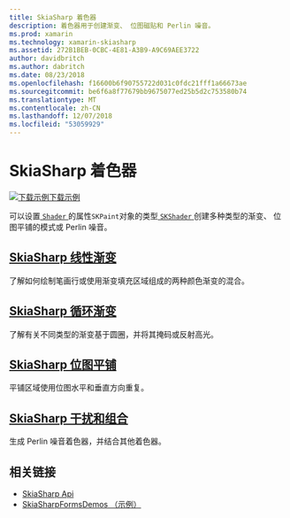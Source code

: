 ```yaml
---
title: SkiaSharp 着色器
description: 着色器用于创建渐变、 位图磁贴和 Perlin 噪音。
ms.prod: xamarin
ms.technology: xamarin-skiasharp
ms.assetid: 272B1BEB-0CBC-4E81-A3B9-A9C69AEE3722
author: davidbritch
ms.author: dabritch
ms.date: 08/23/2018
ms.openlocfilehash: f16600b6f90755722d031c0fdc21fff1a66673ae
ms.sourcegitcommit: be6f6a8f77679bb9675077ed25b5d2c753580b74
ms.translationtype: MT
ms.contentlocale: zh-CN
ms.lasthandoff: 12/07/2018
ms.locfileid: "53059929"
---
```

# <a name="skiasharp-shaders"></a>SkiaSharp 着色器

[![下载示例](~/media/shared/download.png)下载示例](https://developer.xamarin.com/samples/xamarin-forms/SkiaSharpForms/Demos/)

可以设置[ `Shader` ](xref:SkiaSharp.SKPaint.Shader)的属性`SKPaint`对象的类型[ `SKShader` ](xref:SkiaSharp.SKShader)创建多种类型的渐变、 位图平铺的模式或 Perlin 噪音。

## <a name="the-skiasharp-linear-gradientlinear-gradientmd"></a>[SkiaSharp 线性渐变](linear-gradient.md)

了解如何绘制笔画行或使用渐变填充区域组成的两种颜色渐变的混合。

## <a name="skiasharp-circular-gradientscircular-gradientsmd"></a>[SkiaSharp 循环渐变](circular-gradients.md)

了解有关不同类型的渐变基于圆圈，并将其掩码或反射高光。

## <a name="skiasharp-bitmap-tilingbitmap-tilingmd"></a>[SkiaSharp 位图平铺](bitmap-tiling.md)

平铺区域使用位图水平和垂直方向重复。

## <a name="skiasharp-noise-and-composingnoisemd"></a>[SkiaSharp 干扰和组合](noise.md)

生成 Perlin 噪音着色器，并结合其他着色器。

## <a name="related-links"></a>相关链接

- [SkiaSharp Api](https://docs.microsoft.com/dotnet/api/skiasharp)
- [SkiaSharpFormsDemos （示例）](https://developer.xamarin.com/samples/xamarin-forms/SkiaSharpForms/Demos/)
